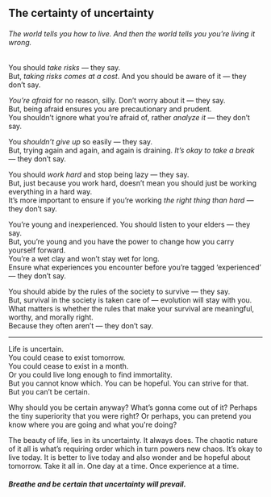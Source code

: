 ## The certainty of uncertainty

###### _The world tells you how to live. And then the world tells you you’re living it wrong._

You should *take risks* — they say.  
But, *taking risks comes at a cost*. And you should be aware of it — they don’t say.  

*You’re afraid* for no reason, silly. Don’t worry about it — they say.  
But, being afraid ensures you are precautionary and prudent.  
You shouldn’t ignore what you’re afraid of, rather *analyze it* — they don’t say.

You *shouldn’t give up* so easily — they say.  
But, trying again and again, and again is draining. *It’s okay to take a break* — they don’t say.

You should *work hard* and stop being lazy — they say.  
But, just because you work hard, doesn’t mean you should just be working everything in a hard way.  
It’s more important to ensure if you’re working *the right thing than hard* — they don’t say.

You’re young and inexperienced. You should listen to your elders — they say.  
But, you’re young and you have the power to change how you carry yourself forward.  
You’re a wet clay and won’t stay wet for long.  
Ensure what experiences you encounter before you’re tagged ‘experienced’ — they don’t say.

You should abide by the rules of the society to survive — they say.  
But, survival in the society is taken care of — evolution will stay with you.  
What matters is whether the rules that make your survival are meaningful, worthy, and morally right.  
Because they often aren’t — they don’t say.

---

Life is uncertain.  
You could cease to exist tomorrow.  
You could cease to exist in a month.  
Or you could live long enough to find immortality.  
But you cannot know which. You can be hopeful. You can strive for that.  
But you can’t be certain. 

Why should you be certain anyway? What’s gonna come out of it? Perhaps the tiny superiority that you were right? Or perhaps, you can pretend you know where you are going and what you're doing?

The beauty of life, lies in its uncertainty. It always does. The chaotic nature of it all is what’s requiring order which in turn powers new chaos. It’s okay to live today. It is better to live today and also wonder and be hopeful about tomorrow. Take it all in. One day at a time. Once experience at a time.

#### *Breathe and be certain that uncertainty will prevail.*
